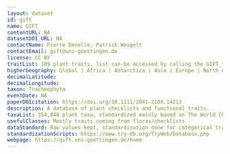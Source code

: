 ```yaml
---
layout: dataset
id: gift
name: GIFT
contentURL: NA
datasetDOI_URL: NA
contactName: Pierre Denelle, Patrick Weigelt
contactEmail: gift@uni-goettingen.de
license: CC BY
traitList: 109 plant traits, list can be accessed by calling the GIFT_traits_meta() function from the GIFT R package
higherGeography: Global | Africa | Antarctica | Asia | Europe | North America | Oceania | South America
decimalLatitude:
decimalLongitude:
taxon: Tracheophyta
eventDate: NA
paperDOIcitation: https://doi.org/10.1111/2041-210X.14213
description: A database of plant checklists and functional traits.
taxaList: 354,848 plant taxa, standardized mainly based on The World Checklist of Vascular Plants
usefulClasses: Mostly traits coming from floras/checklists
dataStandard: Raw values kept, standardization done for categorical traits
standardizationScripts: https://www.try-db.org/TryWeb/Database.php
webpage: https://gift.uni-goettingen.de/home
---
```

